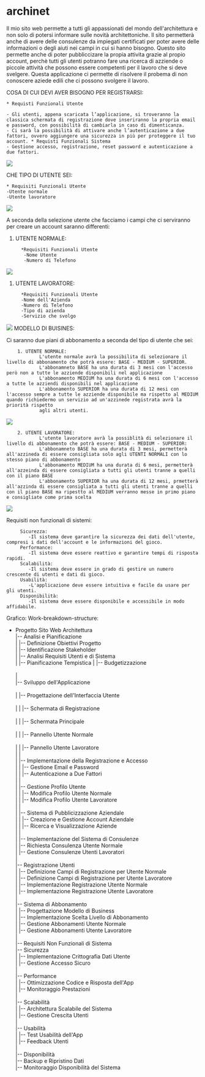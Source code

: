# archinet

Il mio sito web permette a tutti gli appassionati del mondo dell'architettura e non solo di potersi informare sulle novità architettoniche. Il sito permetterà anche di avere delle consulenze da impiegati certificati per poter avere delle informazioni o degli aiuti nei campi in cui si hanno bisogno.
Questo sito permette anche di poter pubbliccizare la propia attivita grazie al propio account, perchè tutti gli utenti potranno fare una ricerca di azziende o piccole attività che possono essere competenti per il lavoro che si deve svelgere. 
Questa applicazione ci permette di risolvere il probema di non conoscere aziede edili che ci possono svolgere il lavoro. 

COSA DI CUI DEVI AVER BISOGNO PER REGISTRARSI:

    * Requisti Funzionali Utente

    - Gli utenti, appena scaricata l’applicazione, si troveranno la classica schermata di registrazione dove inseriranno la propria email e password, con possibilità di cambiarla in caso di dimenticanza.
    - Ci sarà la possibilità di attivare anche l’autenticazione a due fattori, ovvero aggiungere una sicurezza in più per proteggere il tuo account. * Requisti Funzionali Sistema
    - Gestione accesso, registrazione, reset password e autenticazione a due fattori.

<img src="http://yuml.me/diagram/scruffy/usecase/[UTENTE]-(Registrazione),(Registrazione)<(Autenticazione a Due Fattori)">

CHE TIPO DI UTENTE SEI:

    * Requisiti Funzionali Utente
    -Utente normale
    -Utente lavoratore

<img src="http://yuml.me/diagram/scruffy/usecase/[UTENTE]-(Accesso),(Utente Normale)^(Accesso),(Accesso Lavoratore)^(Accesso)">

A seconda della selezione utente che facciamo i campi che ci serviranno per creare un account saranno differenti:
1. UTENTE NORMALE:

         *Requisiti Funzionali Utente
          -Nome Utente
          -Numero di Telefono

<img src="http://yuml.me/diagram/scruffy/usecase/[UTENTE]-(Accesso),(Utente Normale)^(Accesso),(Utente Normale)>(Nome Utente),(Utente Normale)>(Numero Telefono)">
     
 1. UTENTE LAVORATORE:

          *Requisiti Funzionali Utente
          -Nome dell'Azienda
          -Numero di Telefono
          -Tipo di azienda
          -Servizio che svolgo

<img src="http://yuml.me/diagram/scruffy/usecase/[UTENTE]-(Accesso),(Utente Lavoratore)^(Accesso),(Utente Lavoratore)>(Nome dell'Azienda),(Utente Lavoratore)>(Numero di Telefono),(Utente Lavoratore)>(Tipo di Azzienda),(Utente Lavoratore)>(Servizio che Svolgono)">
MODELLO DI BUISINES:

Ci saranno due piani di abbonamento a seconda del tipo di utente che sei:
         
        1. UTENTE NORMALE:
                L'utente normale avrà la possibilita di selezionare il livello di abbonamento che potrà essere: BASE - MEDIUM - SUPERIOR.
                L'abbonamneto BASE ha una durata di 3 mesi con l'accesso però non a tutte le azziende disponibili nel applicazione
                L'abbonamento MEDIUM ha una durata di 6 mesi con l'accesso a tutte le azziendi disponibili nel applicazione
                L'abbonamento SUPERIOR ha una durata di 12 mesi con l'accesso sempre a tutte le azziende disponibile ma rispetto al MEDIUM quando richiedermo un servizio ad un'azzinede registrata avrà la priorità rispetto
                agli altri utenti.
 <img src="http://yuml.me/diagram/scruffy/usecase/[Utente]-(Accesso),(Accesso)<(Abbonamenti),(Abbonamenti)>(Paga),(Abbonamenti)>(Scegliere Abbonamento),(Abbonamenti)>(Aggiungere Carta),[Banca]-(Elaborazione),(Elaborazione)>(Invio Risultato di Conferma),[Sistema]-(Attivazione Abbonamento)">               


        2. UTENTE LAVORATORE:
                L'utente lavoratore avrà la possiblità di selezionare il livello di abbonamento che potrà essere: BASE - MEDIUM - SUPERIOR:
                L'abbonamneto BASE ha una durata di 3 mesi, permetterà all'azzineda di essere consigliata solo agli UTENTI NORMALI con lo stesso piano di abbonamento
                L'abbonamento MEDIUM ha una durata di 6 mesi, permetterà all'azzeinda di essere consigliata a tutti gli utenti tranne a quelli con il piano BASE
                L'abbonamento SUPERIOR ha una durata di 12 mesi, prmetterà all'azzinda di essere consigliata a tutti gli utenti tranne a quelli con il piano BASE ma ripestto al MEDIUM verranno messe in primo piano e consigliate come prima scelta

<img src="http://yuml.me/diagram/scruffy/usecase/[Utente]-(Accesso),(Accesso)<(Abbonamenti),(Abbonamenti)>(Paga),(Abbonamenti)>(Scegliere Abbonamento),(Abbonamenti)>(Aggiungere Carta),[Banca]-(Elaborazione),(Elaborazione)>(Invio Risultato di Conferma),[Sistema]-(Attivazione Abbonamento)">


Requisiti non funzionali di sistemi:
   
         Sicurezza:
            -Il sistema deve garantire la sicurezza dei dati dell'utente, compresi i dati dell'account e le informazioni del gioco.
         Performance:
            -Il sistema deve essere reattivo e garantire tempi di risposta rapidi.
         Scalabilità:
            -Il sistema deve essere in grado di gestire un numero crescente di utenti e dati di gioco.
         Usabilità:
            -L'applicazione deve essere intuitiva e facile da usare per gli utenti.
         Disponibilità:
            -Il sistema deve essere disponibile e accessibile in modo affidabile.


   Grafico: Work-breakdown-structure:
   
 - Progetto Sito Web Architettura<br>
  |-- Analisi e Pianificazione<br>
  |   |-- Definizione Obiettivi Progetto<br>
  |   |-- Identificazione Stakeholder<br>
  |   |-- Analisi Requisiti Utenti e di Sistema<br>
  |   |-- Pianificazione Tempistica
  |   |-- Budgetizzazione<br>  
  |   <br>
  |-- Sviluppo dell'Applicazione<br>  
  |   |-- Progettazione dell'Interfaccia Utente<br>  
  |   |   |-- Schermata di Registrazione<br>  
  |   |   |-- Schermata Principale<br>  
  |   |   |-- Pannello Utente Normale<br>  
  |   |   |-- Pannello Utente Lavoratore<br>
  |   |<br>
  |   |-- Implementazione della Registrazione e Accesso<br> 
  |   |   |-- Gestione Email e Password<br>
  |   |   |-- Autenticazione a Due Fattori<br> 
  |   |<br>
  |   |-- Gestione Profilo Utente<br>
  |   |   |-- Modifica Profilo Utente Normale<br>
  |   |   |-- Modifica Profilo Utente Lavoratore<br>
  |   |<br>
  |   |-- Sistema di Pubblicizzazione Aziendale<br>
  |   |   |-- Creazione e Gestione Account Aziendale<br>
  |   |   |-- Ricerca e Visualizzazione Aziende<br>
  |   |<br>
  |   |-- Implementazione del Sistema di Consulenze<br>
  |       |-- Richiesta Consulenza Utente Normale<br>
  |       |-- Gestione Consulenze Utenti Lavoratori<br>
  |<br>
  |-- Registrazione Utenti<br>
  |   |-- Definizione Campi di Registrazione per Utente Normale<br>
  |   |-- Definizione Campi di Registrazione per Utente Lavoratore<br>
  |   |-- Implementazione Registrazione Utente Normale<br>
  |   |-- Implementazione Registrazione Utente Lavoratore<br>
  |<br>
  |-- Sistema di Abbonamento<br>
  |   |-- Progettazione Modello di Business<br>
  |   |-- Implementazione Scelta Livello di Abbonamento<br>
  |   |-- Gestione Abbonamenti Utente Normale<br>
  |   |-- Gestione Abbonamenti Utente Lavoratore<br>
  |<br>
  |-- Requisiti Non Funzionali di Sistema<br>
      |-- Sicurezza<br>
      |   |-- Implementazione Crittografia Dati Utente<br>
      |   |-- Gestione Accesso Sicuro<br>
      |<br>
      |-- Performance<br>
      |   |-- Ottimizzazione Codice e Risposta dell'App<br>
      |   |-- Monitoraggio Prestazioni<br>
      |<br>
      |-- Scalabilità<br>
      |   |-- Architettura Scalabile del Sistema<br>
      |   |-- Gestione Crescita Utenti<br>
      |<br>
      |-- Usabilità<br>
      |   |-- Test Usabilità dell'App<br>
      |   |-- Feedback Utenti<br>
      |<br>
      |-- Disponibilità<br>
          |-- Backup e Ripristino Dati<br>
          |-- Monitoraggio Disponibilità del Sistema<br>

